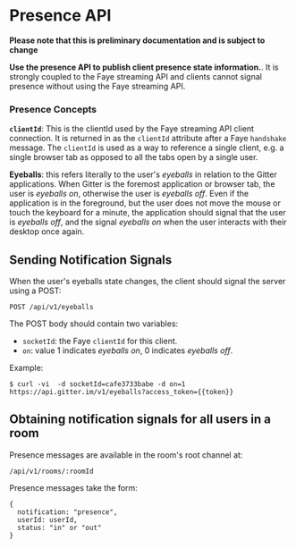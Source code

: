 # Presence API

**Please note that this is preliminary documentation and is subject to change**

**Use the presence API to publish client presence state information.**. It is strongly coupled to the Faye streaming API and clients cannot signal presence without using the Faye streaming API.

### Presence Concepts

**`clientId`**: This is the clientId used by the Faye streaming API client connection. It is returned in as the `clientId` attribute after a Faye `handshake` message. The `clientId` is used as a way to reference a single client, e.g. a single browser tab as opposed to all the tabs open by a single user. 

**Eyeballs**: this refers literally to the user's _eyeballs_ in relation to the Gitter applications. When Gitter is the foremost application or browser tab, the user is _eyeballs on_, otherwise the user is _eyeballs off_. Even if the application is in the foreground, but the user does not move the mouse or touch the keyboard for a minute, the application should signal that the user is _eyeballs off_, and the signal _eyeballs on_ when the user interacts with their desktop once again.


## Sending Notification Signals

When the user's eyeballs state changes, the client should signal the server using a POST:

`POST /api/v1/eyeballs`

The POST body should contain two variables:
  
  * `socketId`: the Faye `clientId` for this client.
  * `on`: value 1 indicates _eyeballs on_, 0 indicates _eyeballs off_.


Example:

```
$ curl -vi  -d socketId=cafe3733babe -d on=1 https://api.gitter.im/v1/eyeballs?access_token={{token}}
```

## Obtaining notification signals for all users in a room

Presence messages are available in the room's root channel at:

`/api/v1/rooms/:roomId`

Presence messages take the form:

```
{
  notification: "presence",
  userId: userId,
  status: "in" or "out"
}
```


